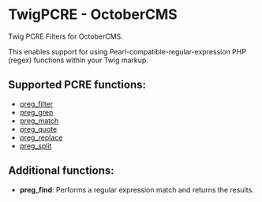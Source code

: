 TwigPCRE - OctoberCMS
==============

Twig PCRE Filters for OctoberCMS.

This enables support for using Pearl-compatible-regular-expression PHP (regex) functions within your Twig markup.

## Supported PCRE functions:

 - [preg_filter](https://www.php.net/manual/en/function.preg-filter.php)
 - [preg_grep](https://www.php.net/manual/en/function.preg-grep.php)
 - [preg_match](https://www.php.net/manual/en/function.preg-match.php)
 - [preg_quote](https://www.php.net/manual/en/function.preg-quote.php)
 - [preg_replace](https://www.php.net/manual/en/function.preg-replace.php)
 - [preg_split](https://www.php.net/manual/en/function.preg-split.php)
 
 ## Additional functions:
 
 - **preg_find**: Performs a regular expression match and returns the results.